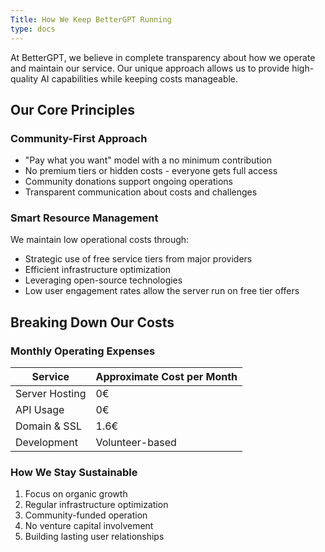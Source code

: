 ```yaml
---
Title: How We Keep BetterGPT Running
type: docs
---
```

At BetterGPT, we believe in complete transparency about how we operate and maintain our service. Our unique approach allows us to provide high-quality AI capabilities while keeping costs manageable.

## Our Core Principles

### Community-First Approach
- "Pay what you want" model with a no minimum contribution
- No premium tiers or hidden costs - everyone gets full access
- Community donations support ongoing operations
- Transparent communication about costs and challenges

### Smart Resource Management
We maintain low operational costs through:
- Strategic use of free service tiers from major providers
- Efficient infrastructure optimization
- Leveraging open-source technologies
- Low user engagement rates allow the server run on free tier offers

## Breaking Down Our Costs

### Monthly Operating Expenses
| Service | Approximate Cost per Month |
|---------|-----------------|
| Server Hosting | 0€ |
| API Usage | 0€ |
| Domain & SSL | 1.6€ |
| Development | Volunteer-based |

### How We Stay Sustainable
1. Focus on organic growth
2. Regular infrastructure optimization
3. Community-funded operation
4. No venture capital involvement
5. Building lasting user relationships
